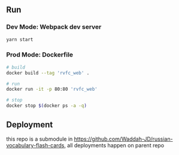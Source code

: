 ## Run

### Dev Mode: Webpack dev server

```bash
yarn start
```

### Prod Mode: Dockerfile

```bash
# build
docker build --tag 'rvfc_web' .

# run
docker run -it -p 80:80 'rvfc_web'

# stop
docker stop $(docker ps -a -q)
```

## Deployment

this repo is a submodule in https://github.com/Waddah-JD/russian-vocabulary-flash-cards, all deployments happen on parent repo
